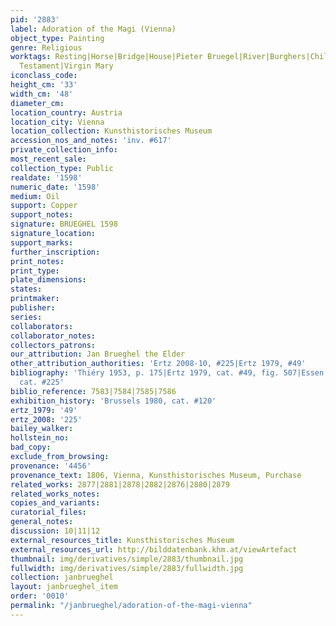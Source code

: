 ```yaml
---
pid: '2883'
label: Adoration of the Magi (Vienna)
object_type: Painting
genre: Religious
worktags: Resting|Horse|Bridge|House|Pieter Bruegel|River|Burghers|Children|Soldiers|Christ|New
  Testament|Virgin Mary
iconclass_code:
height_cm: '33'
width_cm: '48'
diameter_cm:
location_country: Austria
location_city: Vienna
location_collection: Kunsthistorisches Museum
accession_nos_and_notes: 'inv. #617'
private_collection_info:
most_recent_sale:
collection_type: Public
realdate: '1598'
numeric_date: '1598'
medium: Oil
support: Copper
support_notes:
signature: BRUEGHEL 1598
signature_location:
support_marks:
further_inscription:
print_notes:
print_type:
plate_dimensions:
states:
printmaker:
publisher:
series:
collaborators:
collaborator_notes:
collectors_patrons:
our_attribution: Jan Brueghel the Elder
other_attribution_authorities: 'Ertz 2008-10, #225|Ertz 1979, #49'
bibliography: 'Thiéry 1953, p. 175|Ertz 1979, cat. #49, fig. 507|Essen 1997|Ertz 2008-10,
  cat. #225'
biblio_reference: 7583|7584|7585|7586
exhibition_history: 'Brussels 1980, cat. #120'
ertz_1979: '49'
ertz_2008: '225'
bailey_walker:
hollstein_no:
bad_copy:
exclude_from_browsing:
provenance: '4456'
provenance_text: 1806, Vienna, Kunsthistorisches Museum, Purchase
related_works: 2877|2881|2878|2882|2876|2880|2879
related_works_notes:
copies_and_variants:
curatorial_files:
general_notes:
discussion: 10|11|12
external_resources_title: Kunsthistorisches Museum
external_resources_url: http://bilddatenbank.khm.at/viewArtefact
thumbnail: img/derivatives/simple/2883/thumbnail.jpg
fullwidth: img/derivatives/simple/2883/fullwidth.jpg
collection: janbrueghel
layout: janbrueghel_item
order: '0010'
permalink: "/janbrueghel/adoration-of-the-magi-vienna"
---
```

